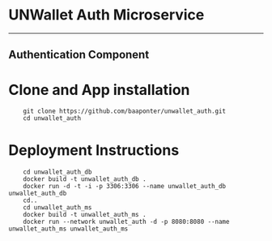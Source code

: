 #  UNWallet Auth Microservice
- --
## Authentication Component


# Clone and App installation

        git clone https://github.com/baaponter/unwallet_auth.git
        cd unwallet_auth

# Deployment Instructions

        cd unwallet_auth_db
        docker build -t unwallet_auth_db .
        docker run -d -t -i -p 3306:3306 --name unwallet_auth_db unwallet_auth_db
        cd..
        cd unwallet_auth_ms
        docker build -t unwallet_auth_ms .
        docker run --network unwallet_auth -d -p 8080:8080 --name unwallet_auth_ms unwallet_auth_ms

